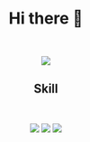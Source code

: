 <h1 align="center">Hi there 👋</h1>
<br/>
<p align="center">
  <img src="https://user-images.githubusercontent.com/72017185/211311061-35e4d3d1-b4a6-4f90-957f-68bad39fb70c.svg"/>
 </p>
<h2 align="center">Skill</h2>
<br/>
<p align="center">
  <img src="https://user-images.githubusercontent.com/72017185/211315386-3677f54c-8e33-4ea2-b3e2-b61b59928365.svg"/>
  <img src="https://user-images.githubusercontent.com/72017185/211315364-8427c49f-bcdc-43bd-9e7d-79881290edc3.svg"/>
  <img src="https://user-images.githubusercontent.com/72017185/211315338-4515d9b1-a7ee-424e-81a4-e04045c129ea.svg"/>
 </p>
